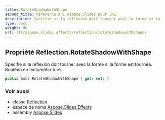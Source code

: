 ```yaml
---
title: RotateShadowWithShape
second_title: Référence API Aspose.Slides pour .NET
description: Spécifie si la réflexion doit tourner avec la forme si la forme est tournée. Booléen en lecture/écriture.
type: docs
weight: 80
url: /fr/aspose.slides.effects/reflection/rotateshadowwithshape/
---
```


## Propriété Reflection.RotateShadowWithShape

Spécifie si la réflexion doit tourner avec la forme si la forme est tournée. Booléen en lecture/écriture.

```csharp
public bool RotateShadowWithShape { get; set; }
```

### Voir aussi

* classe [Reflection](../../reflection)
* espace de noms [Aspose.Slides.Effects](../../reflection)
* assembly [Aspose.Slides](../../../)

<!-- NE PAS MODIFIER : généré par xmldocmd pour Aspose.Slides.dll -->